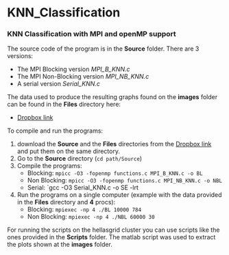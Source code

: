 # KNN_Classification
### KNN Classification with MPI and openMP support

The source code of the program is in the **Source** folder. There are 3 versions:
- The MPI Blocking version _MPI_B_KNN.c_
- The MPI Non-Blocking version _MPI_NB_KNN.c_
- A serial version _Serial_KNN.c_

The data used to produce the resulting graphs found on the **images** folder 
can be found in the **Files** directory here:
 * [Dropbox link](https://www.dropbox.com/sh/p0qn8vo9xkse578/AADnDMDxAFhfhxU7DRRpn4YYa/Source?dl=0)
 
 To compile and run the programs:
 1. download the **Source** and the **Files** 
 directories from the [Dropbox link](https://www.dropbox.com/sh/p0qn8vo9xkse578/AADnDMDxAFhfhxU7DRRpn4YYa/Source?dl=0) 
 and put them on the same directory.
 2. Go to the **Source** directory (`cd path/Source`)
 3. Compile the programs:
    * Blocking: `mpicc -O3 -fopenmp functions.c MPI_B_KNN.c -o BL`
    * Non Blocking: `mpicc -O3 -fopenmp functions.c MPI_NB_KNN.c -o NBL`
    * Serial: `gcc -O3 Serial_KNN.c -o SE -lrt
 4. Run the programs on a single computer (example with the data provided in the **Files** directory and **4** procs):
    * Blocking: `mpiexec -np 4 ./BL 10000 784`
    * Non Blocking: `mpiexec -np 4 ./NBL 60000 30`
 
 For running the scripts on the hellasgrid cluster you can use scripts like the ones provided in the **Scripts** folder.
 The matlab script was used to extract the plots shown at the **images** folder.
